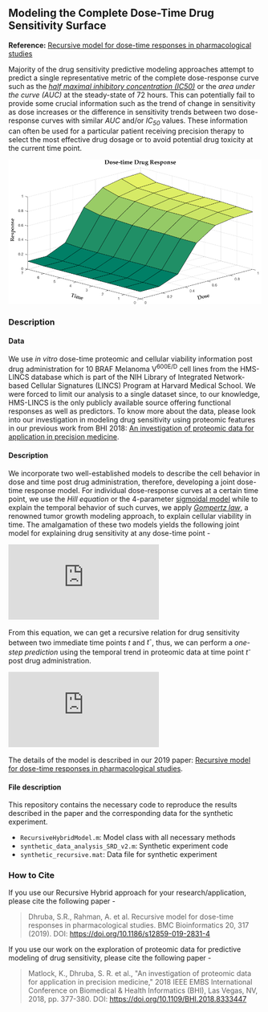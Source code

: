 ## Modeling the Complete Dose-Time Drug Sensitivity Surface

**Reference:** [Recursive model for dose-time responses in pharmacological studies](https://bmcbioinformatics.biomedcentral.com/articles/10.1186/s12859-019-2831-4)

Majority of the drug sensitivity predictive modeling approaches attempt to predict a single representative metric of the complete dose-response curve such as the *[half maximal inhibitory concentration (IC50)](https://en.wikipedia.org/wiki/IC50)* or the *area under the curve (AUC)* at the steady-state of 72 hours. This can potentially fail to provide some crucial information such as the trend of change in sensitivity as dose increases or the difference in sensitivity trends between two dose-response curves with similar *AUC* and/or *IC<sub>50</sub>* values. These information can often be used for a particular patient receiving precision therapy to select the most effective drug dosage or to avoid potential drug toxicity at the current time point. 

![Dose-time-sensitivity](https://github.com/dhruba018/Dose_time_Response_Recursive_Model/blob/master/3D_dose_time_resp_curve_example.png)

### Description

#### Data
We use *in vitro* dose-time proteomic and cellular viability information post drug administration for 10 BRAF Melanoma V<sup>600E/D</sup> cell lines from the HMS-LINCS database which is part of the NIH Library of Integrated Network-based Cellular Signatures (LINCS) Program at Harvard Medical School. We were forced to limit our analysis to a single dataset since, to our knowledge, HMS-LINCS is the only publicly available source offering functional responses as well as predictors. To know more about the data, please look into our investigation in modeling drug sensitivity using proteomic features in our previous work from BHI 2018: [An investigation of proteomic data for application in precision medicine](https://ieeexplore.ieee.org/abstract/document/8333447). 


#### Description
We incorporate two well-established models to describe the cell behavior in dose and time post drug administration, therefore, developing a joint dose-time response model. For individual dose-response curves at a certain time point, we use the *Hill equation* or the 4-parameter [sigmoidal model](https://en.wikipedia.org/wiki/Sigmoid_function) while to explain the temporal behavior of such curves, we apply *[Gompertz law](https://en.wikipedia.org/wiki/Gompertz%E2%80%93Makeham_law_of_mortality)*, a renowned tumor growth modeling approach, to explain cellular viability in time. The amalgamation of these two models yields the following joint model for explaining drug sensitivity at any dose-time point - 

![joint_eqn](https://latex.codecogs.com/gif.latex?y_%7Bt%2C%20d%2C%20i%7D%20%3D%20%5Cunderbrace%7B%5Cleft%5B%20a_%7B0%2C%20i%7D%20&plus;%20%5Cfrac%7Bb_%7B0%2C%20i%7D%20-%20a_%7B0%2C%20i%7D%7D%7B1%20&plus;%20%5Cleft%28%20%5Cdfrac%7Bc_%7B0%2C%20i%7D%7D%7Bd%7D%20%5Cright%29%5E%7B%5Ctheta_%7B0%2C%20i%7D%7D%7D%20%5Cright%5D%7D_%7B%5Cbf%20%5Ctext%7BSigmoidal%20Model%7D%7D%20%5Cunderbrace%7Be%5E%7B%5Cgamma_%7Bd%2C%20i%7D%20%5Cleft%28%201%20%5C%2C%20-%20%5C%2C%20e%5E%7B%5Calpha_%7Bd%2C%20i%7Dt%7D%20%5Cright%29%7D%7D_%7B%5Cbf%20%5Ctext%7BGompertz%20Model%7D%7D)

From this equation, we can get a recursive relation for drug sensitivity between two immediate time points *t* and *t<sup>-</sup>*, thus, we can perform a *one-step prediction* using the temporal trend in proteomic data at time point *t<sup>-</sup>* post drug administration. 

![recursive_eqn](https://latex.codecogs.com/gif.latex?y_%7Bt%2C%20d%2C%20i%7D%20%3D%20y_%7Bt%5E-%2C%20d%2C%20i%7D%20%5C%2C%20e%5E%7B%5Cgamma_%7Bd%2C%20i%7D%20%5Cleft%28%201%20%5C%2C%20-%20%5C%2C%20e%5E%7B%5Calpha_%7Bd%2C%20i%7D%7D%20%5Cright%29%7D)

The details of the model is described in our 2019 paper: [Recursive model for dose-time responses in pharmacological studies](https://bmcbioinformatics.biomedcentral.com/articles/10.1186/s12859-019-2831-4). 


#### File description
This repository contains the necessary code to reproduce the results described in the paper and the corresponding data for the synthetic experiment.  
  * `RecursiveHybridModel.m`: Model class with all necessary methods  
  * `synthetic_data_analysis_SRD_v2.m`: Synthetic experiment code  
  * `synthetic_recursive.mat`: Data file for synthetic experiment  


### How to Cite
If you use our Recursive Hybrid approach for your research/application, please cite the following paper -  
> Dhruba, S.R., Rahman, A. et al. Recursive model for dose-time responses in pharmacological studies. BMC Bioinformatics 20, 317 (2019). 
  DOI: https://doi.org/10.1186/s12859-019-2831-4

If you use our work on the exploration of proteomic data for predictive modeling of drug sensitivity, please cite the following paper -  
> Matlock, K., Dhruba, S. R. et al., "An investigation of proteomic data for application in precision medicine," 2018 IEEE EMBS International Conference on Biomedical & Health   Informatics (BHI), Las Vegas, NV, 2018, pp. 377-380. 
  DOI: https://doi.org/10.1109/BHI.2018.8333447
